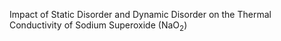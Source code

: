 Impact of Static Disorder and Dynamic Disorder on the Thermal Conductivity of Sodium Superoxide (NaO$_2$)
